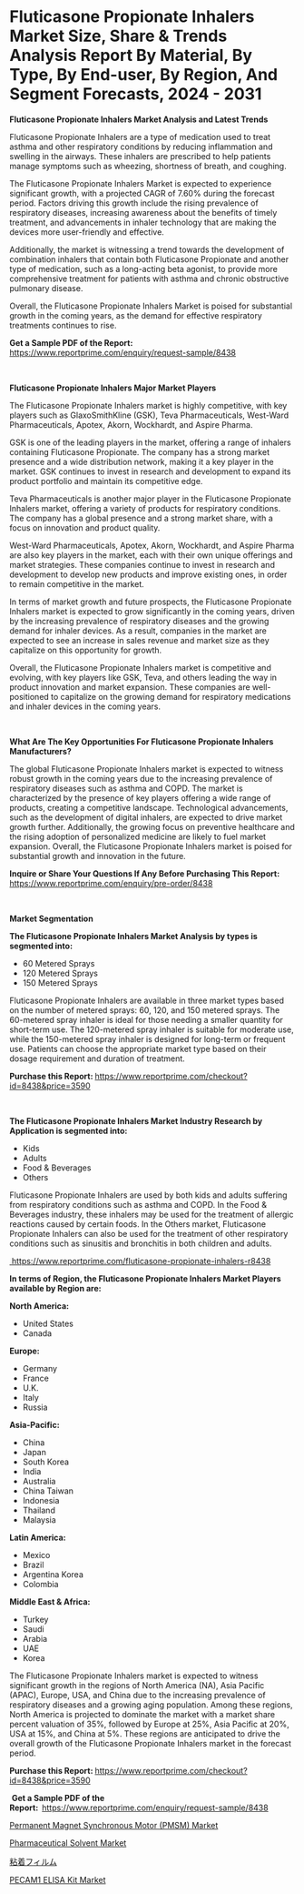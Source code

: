 <p><h1>Fluticasone Propionate Inhalers Market Size, Share & Trends Analysis Report By Material, By Type, By End-user, By Region, And Segment Forecasts, 2024 - 2031</h1></p><p><strong>Fluticasone Propionate Inhalers Market Analysis and Latest Trends</strong></p>
<p><p>Fluticasone Propionate Inhalers are a type of medication used to treat asthma and other respiratory conditions by reducing inflammation and swelling in the airways. These inhalers are prescribed to help patients manage symptoms such as wheezing, shortness of breath, and coughing.</p><p>The Fluticasone Propionate Inhalers Market is expected to experience significant growth, with a projected CAGR of 7.60% during the forecast period. Factors driving this growth include the rising prevalence of respiratory diseases, increasing awareness about the benefits of timely treatment, and advancements in inhaler technology that are making the devices more user-friendly and effective.</p><p>Additionally, the market is witnessing a trend towards the development of combination inhalers that contain both Fluticasone Propionate and another type of medication, such as a long-acting beta agonist, to provide more comprehensive treatment for patients with asthma and chronic obstructive pulmonary disease.</p><p>Overall, the Fluticasone Propionate Inhalers Market is poised for substantial growth in the coming years, as the demand for effective respiratory treatments continues to rise.</p></p>
<p><strong>Get a Sample PDF of the Report:&nbsp;</strong> <a href="https://www.reportprime.com/enquiry/request-sample/8438">https://www.reportprime.com/enquiry/request-sample/8438</a></p>
<p>&nbsp;</p>
<p><strong>Fluticasone Propionate Inhalers Major Market Players</strong></p>
<p><p>The Fluticasone Propionate Inhalers market is highly competitive, with key players such as GlaxoSmithKline (GSK), Teva Pharmaceuticals, West-Ward Pharmaceuticals, Apotex, Akorn, Wockhardt, and Aspire Pharma. </p><p>GSK is one of the leading players in the market, offering a range of inhalers containing Fluticasone Propionate. The company has a strong market presence and a wide distribution network, making it a key player in the market. GSK continues to invest in research and development to expand its product portfolio and maintain its competitive edge.</p><p>Teva Pharmaceuticals is another major player in the Fluticasone Propionate Inhalers market, offering a variety of products for respiratory conditions. The company has a global presence and a strong market share, with a focus on innovation and product quality.</p><p>West-Ward Pharmaceuticals, Apotex, Akorn, Wockhardt, and Aspire Pharma are also key players in the market, each with their own unique offerings and market strategies. These companies continue to invest in research and development to develop new products and improve existing ones, in order to remain competitive in the market.</p><p>In terms of market growth and future prospects, the Fluticasone Propionate Inhalers market is expected to grow significantly in the coming years, driven by the increasing prevalence of respiratory diseases and the growing demand for inhaler devices. As a result, companies in the market are expected to see an increase in sales revenue and market size as they capitalize on this opportunity for growth.</p><p>Overall, the Fluticasone Propionate Inhalers market is competitive and evolving, with key players like GSK, Teva, and others leading the way in product innovation and market expansion. These companies are well-positioned to capitalize on the growing demand for respiratory medications and inhaler devices in the coming years.</p></p>
<p>&nbsp;</p>
<p><strong>What Are The Key Opportunities For Fluticasone Propionate Inhalers Manufacturers?</strong></p>
<p><p>The global Fluticasone Propionate Inhalers market is expected to witness robust growth in the coming years due to the increasing prevalence of respiratory diseases such as asthma and COPD. The market is characterized by the presence of key players offering a wide range of products, creating a competitive landscape. Technological advancements, such as the development of digital inhalers, are expected to drive market growth further. Additionally, the growing focus on preventive healthcare and the rising adoption of personalized medicine are likely to fuel market expansion. Overall, the Fluticasone Propionate Inhalers market is poised for substantial growth and innovation in the future.</p></p>
<p><strong>Inquire or Share Your Questions If Any Before Purchasing This Report:</strong> <a href="https://www.reportprime.com/enquiry/pre-order/8438">https://www.reportprime.com/enquiry/pre-order/8438</a></p>
<p>&nbsp;</p>
<p><strong>Market Segmentation</strong></p>
<p><strong>The Fluticasone Propionate Inhalers Market Analysis by types is segmented into:</strong></p>
<p><ul><li>60 Metered Sprays</li><li>120 Metered Sprays</li><li>150 Metered Sprays</li></ul></p>
<p><p>Fluticasone Propionate Inhalers are available in three market types based on the number of metered sprays: 60, 120, and 150 metered sprays. The 60-metered spray inhaler is ideal for those needing a smaller quantity for short-term use. The 120-metered spray inhaler is suitable for moderate use, while the 150-metered spray inhaler is designed for long-term or frequent use. Patients can choose the appropriate market type based on their dosage requirement and duration of treatment.</p></p>
<p><strong>Purchase this Report:&nbsp;</strong><a href="https://www.reportprime.com/checkout?id=8438&price=3590">https://www.reportprime.com/checkout?id=8438&price=3590</a></p>
<p>&nbsp;</p>
<p><strong>The Fluticasone Propionate Inhalers Market Industry Research by Application is segmented into:</strong></p>
<p><ul><li>Kids</li><li>Adults</li><li>Food & Beverages</li><li>Others</li></ul></p>
<p><p>Fluticasone Propionate Inhalers are used by both kids and adults suffering from respiratory conditions such as asthma and COPD. In the Food & Beverages industry, these inhalers may be used for the treatment of allergic reactions caused by certain foods. In the Others market, Fluticasone Propionate Inhalers can also be used for the treatment of other respiratory conditions such as sinusitis and bronchitis in both children and adults.</p></p>
<p><a href="https://www.reportprime.com/fluticasone-propionate-inhalers-r8438">&nbsp;https://www.reportprime.com/fluticasone-propionate-inhalers-r8438</a></p>
<p><strong>In terms of Region, the Fluticasone Propionate Inhalers Market Players available by Region are:</strong></p>
<p>
    <p> <strong> North America: </strong>
        <ul>
            <li>United States</li>
            <li>Canada</li>
        </ul>
        </p> 
    <p> <strong> Europe: </strong>
        <ul>
            <li>Germany</li>
            <li>France</li>
            <li>U.K.</li>
            <li>Italy</li>
            <li>Russia</li>
        </ul>
        </p> 
    <p> <strong> Asia-Pacific: </strong>
        <ul>
            <li>China</li>
            <li>Japan</li>
            <li>South Korea</li>
            <li>India</li>
            <li>Australia</li>
            <li>China Taiwan</li>
            <li>Indonesia</li>
            <li>Thailand</li>
            <li>Malaysia</li>
        </ul>
        </p> 
    <p> <strong> Latin America: </strong>
        <ul>
            <li>Mexico</li>
            <li>Brazil</li>
            <li>Argentina Korea</li>
            <li>Colombia</li>
        </ul>
        </p> 
    <p> <strong> Middle East & Africa: </strong>
        <ul>
            <li>Turkey</li>
            <li>Saudi</li>
            <li>Arabia</li>
            <li>UAE</li>
            <li>Korea</li>
        </ul>
    </p>
    </p>
<p><p>The Fluticasone Propionate Inhalers market is expected to witness significant growth in the regions of North America (NA), Asia Pacific (APAC), Europe, USA, and China due to the increasing prevalence of respiratory diseases and a growing aging population. Among these regions, North America is projected to dominate the market with a market share percent valuation of 35%, followed by Europe at 25%, Asia Pacific at 20%, USA at 15%, and China at 5%. These regions are anticipated to drive the overall growth of the Fluticasone Propionate Inhalers market in the forecast period.</p></p>
<p><strong>Purchase this Report: </strong><a href="https://www.reportprime.com/checkout?id=8438&price=3590">https://www.reportprime.com/checkout?id=8438&price=3590</a></p>
<p>&nbsp;<strong>Get a Sample PDF of the Report:&nbsp;&nbsp;</strong><a href="https://www.reportprime.com/enquiry/request-sample/8438">https://www.reportprime.com/enquiry/request-sample/8438</a></p>
<p><strong></strong></p>
<p><p><a href="https://www.linkedin.com/pulse/permanent-magnet-synchronous-motor-pmsm-market-research-report-tuqwf?trackingId=B0uzJn9Dx2iHd5nP%2FOd1QA%3D%3D">Permanent Magnet Synchronous Motor (PMSM) Market</a></p><p><a href="https://www.linkedin.com/pulse/insights-pharmaceutical-solvent-market-size-analysing-share-s2e5f?trackingId=D0JKVa%2F5rtjlGU%2FUWOt7gA%3D%3D">Pharmaceutical Solvent Market</a></p><p><a href="https://github.com/RodHoppe07/Market-Research-Report-List-1/blob/main/422586922869.md">粘着フィルム</a></p><p><a href="https://github.com/mbisetmhermsr/Market-Research-Report-List-2/blob/main/pecam1-elisa-kit-market.md">PECAM1 ELISA Kit Market</a></p></p>